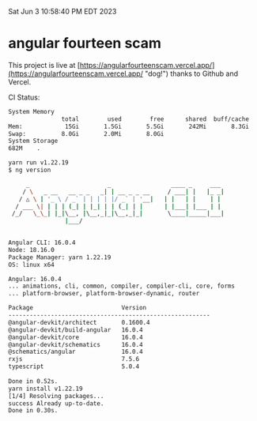Sat Jun  3 10:58:40 PM EDT 2023

# angular fourteen scam


This project is live at [https://angularfourteenscam.vercel.app/](https://angularfourteenscam.vercel.app/ "dog!") thanks to Github and Vercel.

CI Status: 

```bash
System Memory
               total        used        free      shared  buff/cache   available
Mem:            15Gi       1.5Gi       5.5Gi       242Mi       8.3Gi        13Gi
Swap:          8.0Gi       2.0Mi       8.0Gi
System Storage
682M	.
```
```bash
yarn run v1.22.19
$ ng version

     _                      _                 ____ _     ___
    / \   _ __   __ _ _   _| | __ _ _ __     / ___| |   |_ _|
   / △ \ | '_ \ / _` | | | | |/ _` | '__|   | |   | |    | |
  / ___ \| | | | (_| | |_| | | (_| | |      | |___| |___ | |
 /_/   \_\_| |_|\__, |\__,_|_|\__,_|_|       \____|_____|___|
                |___/
    

Angular CLI: 16.0.4
Node: 18.16.0
Package Manager: yarn 1.22.19
OS: linux x64

Angular: 16.0.4
... animations, cli, common, compiler, compiler-cli, core, forms
... platform-browser, platform-browser-dynamic, router

Package                         Version
---------------------------------------------------------
@angular-devkit/architect       0.1600.4
@angular-devkit/build-angular   16.0.4
@angular-devkit/core            16.0.4
@angular-devkit/schematics      16.0.4
@schematics/angular             16.0.4
rxjs                            7.5.6
typescript                      5.0.4
    
Done in 0.52s.
yarn install v1.22.19
[1/4] Resolving packages...
success Already up-to-date.
Done in 0.30s.
```

